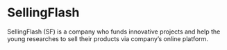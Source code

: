 # SellingFlash
SellingFlash (SF) is a company who funds innovative projects and help the young researches to sell their products via company’s online platform.
